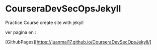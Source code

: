 # CourseraDevSecOpsJekyll
Practice Course create site with jekyll

ver pagina en :

[GithubPages][https://juanmal17.github.io/CourseraDevSecOpsJekyll/]
